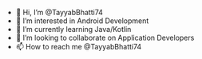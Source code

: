 - 👋 Hi, I’m @TayyabBhatti74
- 👀 I’m interested in Android Development 
- 🌱 I’m currently learning Java/Kotlin
- 💞️ I’m looking to collaborate on Application Developers
- 📫 How to reach me @TayyabBhatti74

<!---
TayyabBhatti74/TayyabBhatti74 is a ✨ special ✨ repository because its `README.md` (this file) appears on your GitHub profile.
You can click the Preview link to take a look at your changes.
--->
